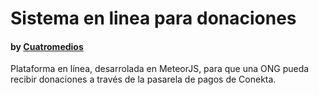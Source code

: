 # Sistema en linea para donaciones

#### by [Cuatromedios](http://www.cuatromedios.com/)

Plataforma en línea, desarrolada en MeteorJS, para que una ONG pueda recibir donaciones a través de la pasarela de pagos de Conekta.
